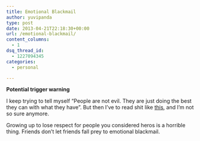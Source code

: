 ```yaml
---
title: Emotional Blackmail
author: yuvipanda
type: post
date: 2013-04-21T22:18:30+00:00
url: /emotional-blackmail/
content_columns:
  - 1
dsq_thread_id:
  - 1227094345
categories:
  - personal

---
```

**Potential trigger warning**

I keep trying to tell myself &#8220;People are not evil. They are just doing the best they can with what they have&#8221;. But then I&#8217;ve to read shit like [this][1], and I&#8217;m not so sure anymore. 

Growing up to lose respect for people you considered heros is a horrible thing. Friends don&#8217;t let friends fall prey to emotional blackmail.

 [1]: http://www.quora.com/Arranged-Marriages/How-does-it-feel-to-have-sex-with-a-stranger-on-your-wedding-night